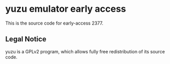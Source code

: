 yuzu emulator early access
=============

This is the source code for early-access 2377.

## Legal Notice

yuzu is a GPLv2 program, which allows fully free redistribution of its source code.